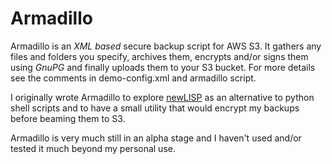 # Armadillo
Armadillo is an *XML based* secure backup script for AWS S3. It gathers any files and folders you specify, archives them, encrypts and/or signs them using *GnuPG* and finally uploads them to your S3 bucket. For more details see the comments in demo-config.xml and armadillo script.

I originally wrote Armadillo to explore [newLISP](http://www.newlisp.org/) as an alternative to python shell scripts and to have a small utility that would encrypt my backups before beaming them to S3.

Armadillo is very much still in an alpha stage and I haven't used and/or tested it much beyond my personal use.